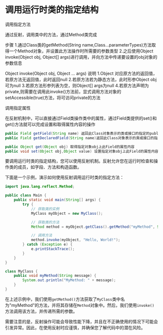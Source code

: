 # 调用运行时类的指定结构

调用指定方法

通过反射，调用类中的方法，通过Method类完成

步骤
1.通过Class类的getMethod(String name,Class...parameterTypes)方法取得一个Method对象，并设置此方法操作时所需要的参数类型
2.之后使用Object invoke(Object obj, Object[] args)进行调用，并向方法中传递要设置的obj对象的参数信息

Object invoke(Object obj, Object ... args)
说明
1.Object 对应原方法的返回值，若原方法无返回值，此时返回null
2.若原方法若为静态方法，此时形参Object obj可为null
3.若原方法形参列表为空，则Object[] args为null
4.若原方法声明为private,则需要在调用此invoke()方法前，显式调用方法对象的setAccessible(true)方法，将可访问private的方法

调用指定属性

在反射机制中，可以直接通过Field类操作类中的属性，通过Field类提供的set()和get()方法就可以完成设置和取得属性内容的操作

```java
public Field getField(String name) 返回此Class对象表示的类或接口的指定的public的Field。
public Field getDeclaredField(String name)返回此Class对象表示的类或接口的指定的Field。
```

```java
public Object get(Object obj) 取得指定对象obj上此Field的属性内容
public void set(Object obj,Object value) 设置指定对象obj上此Field的属性内容
```

要调用运行时类的指定结构，您可以使用反射机制。反射允许您在运行时检查和操作类的成员，如字段、方法和构造函数。

下面是一个示例，演示如何使用反射调用运行时类的指定方法：

```java
import java.lang.reflect.Method;

public class Main {
    public static void main(String[] args) {
        try {
            // 获取类的实例
            MyClass myObject = new MyClass();

            // 获取类的方法
            Method method = myObject.getClass().getMethod("myMethod", String.class);

            // 调用方法
            method.invoke(myObject, "Hello, World!");
        } catch (Exception e) {
            e.printStackTrace();
        }
    }
}

class MyClass {
    public void myMethod(String message) {
        System.out.println("MyMethod: " + message);
    }
}
```

在上述示例中，我们使用`getMethod()`方法获取了`MyClass`类中名为"myMethod"的方法，并将其存储在`Method`对象中。然后，我们使用`invoke()`方法调用该方法，并传递所需的参数。

需要注意的是，反射操作可能会导致性能下降，并且在不正确使用的情况下可能会引发异常。因此，在使用反射时应谨慎，并确保您了解代码中的潜在风险。
